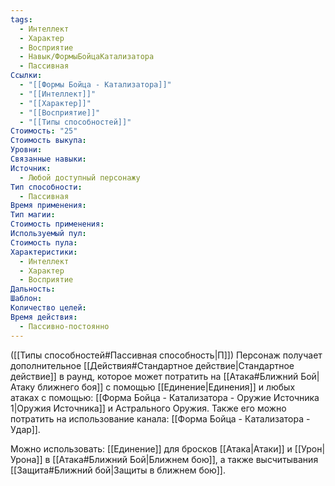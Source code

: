 ```yaml
---
tags:
  - Интеллект
  - Характер
  - Восприятие
  - Навык/ФормыБойцаКатализатора
  - Пассивная
Ссылки:
  - "[[Формы Бойца - Катализатора]]"
  - "[[Интеллект]]"
  - "[[Характер]]"
  - "[[Восприятие]]"
  - "[[Типы способностей]]"
Стоимость: "25"
Стоимость выкупа: 
Уровни: 
Связанные навыки: 
Источник:
  - Любой доступный персонажу
Тип способности:
  - Пассивная
Время применения: 
Тип магии: 
Стоимость применения: 
Используемый пул: 
Стоимость пула: 
Характеристики:
  - Интеллект
  - Характер
  - Восприятие
Дальность: 
Шаблон: 
Количество целей: 
Время действия:
  - Пассивно-постоянно
---
```

([[Типы способностей#Пассивная способность|П]]) Персонаж получает дополнительное [[Действия#Стандартное действие|Стандартное действие]] в раунд, которое может потратить на [[Атака#Ближний Бой|Атаку ближнего боя]] с помощью [[Единение|Единения]] и любых атаках с помощью: [[Форма Бойца - Катализатора - Оружие Источника 1|Оружия Источника]] и Астрального Оружия. Также его можно потратить на использование канала: [[Форма Бойца - Катализатора - Удар]].

Можно использовать: [[Единение]] для бросков [[Атака|Атаки]] и [[Урон|Урона]] в [[Атака#Ближний Бой|Ближнем бою]], а также высчитывания [[Защита#Ближний бой|Защиты в ближнем бою]].

